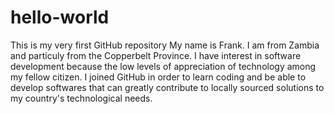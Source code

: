 # hello-world
This is my very first GitHub repository
My name is Frank. I am from Zambia and particuly from the Copperbelt  Province. I have interest in software development because the low levels of appreciation of technology among my fellow citizen. I joined GitHub in order to learn coding and be able to develop softwares that can greatly contribute to locally sourced solutions to my country's technological needs. 
